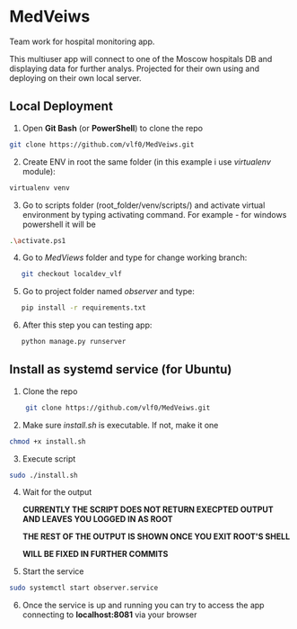 # MedVeiws
Team work for hospital monitoring app.

This multiuser app will connect to one of the Moscow hospitals DB and displaying data for further analys. 
Projected for their own using and deploying on their own local server.


## Local Deployment


1. Open **Git Bash** (or **PowerShell**) to clone the repo
```bash
git clone https://github.com/vlf0/MedVeiws.git
```
2. Create ENV in root the same folder (in this example i use _virtualenv_ module):
```bash
virtualenv venv
```
3. Go to scripts folder (root_folder/venv/scripts/) and activate virtual environment by
typing activating command. For example - for windows powershell it will be 
```bash
.\activate.ps1
```

4. Go to _MedViews_ folder and type for change working branch:
```bash
   git checkout localdev_vlf
```
5. Go to project folder named _observer_ and type:
```bash
   pip install -r requirements.txt
```
6. After this step you can testing app:
```bash
   python manage.py runserver
```
## Install as systemd service (for Ubuntu)

1. Clone the repo
```bash
    git clone https://github.com/vlf0/MedVeiws.git
```

2. Make sure *install.sh* is executable. If not, make it one
```bash
chmod +x install.sh
```

3. Execute script
```bash
sudo ./install.sh
```

4. Wait for the output 

    **CURRENTLY THE SCRIPT DOES NOT RETURN EXECPTED OUTPUT AND LEAVES YOU LOGGED IN AS ROOT** 

    **THE REST OF THE OUTPUT IS SHOWN ONCE YOU EXIT ROOT'S SHELL**

    **WILL BE FIXED IN FURTHER COMMITS**

5. Start the service

```bash
sudo systemctl start observer.service
```

6. Once the service is up and running you can try to access the app connecting to **localhost:8081** via your browser